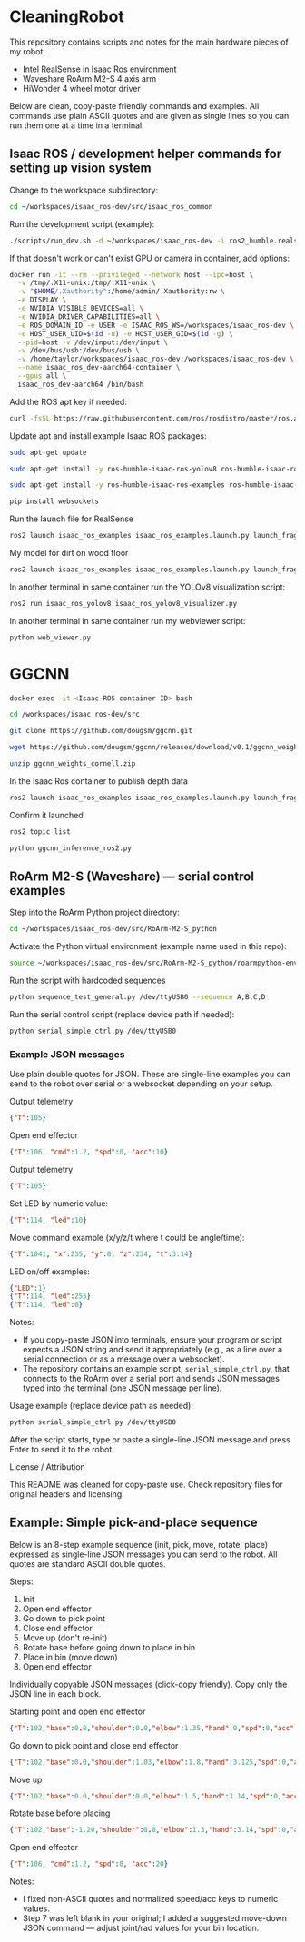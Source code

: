 # CleaningRobot

This repository contains scripts and notes for the main hardware pieces of my robot:
- Intel RealSense in Isaac Ros environment
- Waveshare RoArm M2-S 4 axis arm
- HiWonder 4 wheel motor driver

Below are clean, copy-paste friendly commands and examples. All commands use plain ASCII quotes and are given as single lines so you can run them one at a time in a terminal.

## Isaac ROS / development helper commands for setting up vision system

Change to the workspace subdirectory:

```bash
cd ~/workspaces/isaac_ros-dev/src/isaac_ros_common
```

Run the development script (example):

```bash
./scripts/run_dev.sh -d ~/workspaces/isaac_ros-dev -i ros2_humble.realsense
```

If that doesn't work or can't exist GPU or camera in container, add options:
```bash
docker run -it --rm --privileged --network host --ipc=host \
  -v /tmp/.X11-unix:/tmp/.X11-unix \
  -v "$HOME/.Xauthority":/home/admin/.Xauthority:rw \
  -e DISPLAY \
  -e NVIDIA_VISIBLE_DEVICES=all \
  -e NVIDIA_DRIVER_CAPABILITIES=all \
  -e ROS_DOMAIN_ID -e USER -e ISAAC_ROS_WS=/workspaces/isaac_ros-dev \
  -e HOST_USER_UID=$(id -u) -e HOST_USER_GID=$(id -g) \
  --pid=host -v /dev/input:/dev/input \
  -v /dev/bus/usb:/dev/bus/usb \
  -v /home/taylor/workspaces/isaac_ros-dev:/workspaces/isaac_ros-dev \
  --name isaac_ros_dev-aarch64-container \
  --gpus all \
  isaac_ros_dev-aarch64 /bin/bash
```

Add the ROS apt key if needed:

```bash
curl -fsSL https://raw.githubusercontent.com/ros/rosdistro/master/ros.asc | sudo gpg --dearmor -o /usr/share/keyrings/ros-archive-keyring.gpg
```

Update apt and install example Isaac ROS packages:

```bash
sudo apt-get update
```

```bash
sudo apt-get install -y ros-humble-isaac-ros-yolov8 ros-humble-isaac-ros-dnn-image-encoder ros-humble-isaac-ros-tensor-rt
```

```bash
sudo apt-get install -y ros-humble-isaac-ros-examples ros-humble-isaac-ros-realsense
```

```bash
pip install websockets
```

Run the launch file for RealSense
```bash
ros2 launch isaac_ros_examples isaac_ros_examples.launch.py launch_fragments:=realsense_mono_rect,yolov8 model_file_path:=${ISAAC_ROS_WS}/isaac_ros_assets/models/yolov8/yolov8s.onnx engine_file_path:=${ISAAC_ROS_WS}/isaac_ros_assets/models/yolov8/yolov8s.plan
```

My model for dirt on wood floor
```bash
ros2 launch isaac_ros_examples isaac_ros_examples.launch.py launch_fragments:=realsense_mono_rect,yolov8    model_file_path:=${ISAAC_ROS_WS}/isaac_ros_assets/models/yolov8/fixed.onnx engine_file_path:=${ISAAC_ROS_WS}/isaac_ros_assets/models/yolov8/fixed.plan
```

In another terminal in same container run the YOLOv8 visualization script:
```bash
ros2 run isaac_ros_yolov8 isaac_ros_yolov8_visualizer.py
```

In another terminal in same container run my webviewer script:
```bash
python web_viewer.py
```

# GGCNN
```bash
docker exec -it <Isaac-ROS container ID> bash
```

```bash
cd /workspaces/isaac_ros-dev/src
```

```bash
git clone https://github.com/dougsm/ggcnn.git
```

```bash
wget https://github.com/dougsm/ggcnn/releases/download/v0.1/ggcnn_weights_cornell.zip
```

```bash
unzip ggcnn_weights_cornell.zip
```

In the Isaac Ros container to publish depth data
```bash
ros2 launch isaac_ros_examples isaac_ros_examples.launch.py launch_fragments:=realsense_depth_rect_depth_to_color
```

Confirm it launched
```bash
ros2 topic list
```

```bash
python ggcnn_inference_ros2.py
```

## RoArm M2-S (Waveshare) — serial control examples

Step into the RoArm Python project directory:

```bash
cd ~/workspaces/isaac_ros-dev/src/RoArm-M2-S_python
```

Activate the Python virtual environment (example name used in this repo):

```bash
source ~/workspaces/isaac_ros-dev/src/RoArm-M2-S_python/roarmpython-env/bin/activate
```

Run the script with hardcoded sequences

```bash
python sequence_test_general.py /dev/ttyUSB0 --sequence A,B,C,D
```

Run the serial control script (replace device path if needed):

```bash
python serial_simple_ctrl.py /dev/ttyUSB0
```

### Example JSON messages

Use plain double quotes for JSON. These are single-line examples you can send to the robot over serial or a websocket depending on your setup.

Output telemetry
```json
{"T":105}
```

Open end effector

```json
{"T":106, "cmd":1.2, "spd":0, "acc":10}
```

Output telemetry
```json
{"T":105}
```


Set LED by numeric value:

```json
{"T":114, "led":10}
```

Move command example (x/y/z/t where t could be angle/time):

```json
{"T":1041, "x":235, "y":0, "z":234, "t":3.14}
```

LED on/off examples:

```json
{"LED":1}
{"T":114, "led":255}
{"T":114, "led":0}
```

Notes:

- If you copy-paste JSON into terminals, ensure your program or script expects a JSON string and send it appropriately (e.g., as a line over a serial connection or as a message over a websocket).
- The repository contains an example script, `serial_simple_ctrl.py`, that connects to the RoArm over a serial port and sends JSON messages typed into the terminal (one JSON message per line).

Usage example (replace device path as needed):

```bash
python serial_simple_ctrl.py /dev/ttyUSB0
```

After the script starts, type or paste a single-line JSON message and press Enter to send it to the robot.

License / Attribution

This README was cleaned for copy-paste use. Check repository files for original headers and licensing.

## Example: Simple pick-and-place sequence

Below is an 8-step example sequence (init, pick, move, rotate, place) expressed as single-line JSON messages you can send to the robot. All quotes are standard ASCII double quotes.

Steps:

1. Init
2. Open end effector
3. Go down to pick point
4. Close end effector
5. Move up (don't re-init)
6. Rotate base before going down to place in bin
7. Place in bin (move down)
8. Open end effector

<!-- Removed combined block to avoid duplication; see individually copyable blocks below -->

Individually copyable JSON messages (click-copy friendly). Copy only the JSON line in each block.


Starting point and open end effector

```json
{"T":102,"base":0.0,"shoulder":0.0,"elbow":1.35,"hand":0,"spd":0,"acc":20}
```

Go down to pick point and close end effector

```json
{"T":102,"base":0.0,"shoulder":1.03,"elbow":1.8,"hand":3.125,"spd":0,"acc":20}
```

Move up

```json
{"T":102,"base":0.0,"shoulder":0.0,"elbow":1.5,"hand":3.14,"spd":0,"acc":20}
```

Rotate base before placing

```json
{"T":102,"base":-1.20,"shoulder":0.0,"elbow":1.3,"hand":3.14,"spd":0,"acc":20}
```

Open end effector

```json
{"T":106, "cmd":1.2, "spd":0, "acc":20}
```


Notes:
- I fixed non-ASCII quotes and normalized speed/acc keys to numeric values.
- Step 7 was left blank in your original; I added a suggested move-down JSON command — adjust joint/rad values for your bin location.



